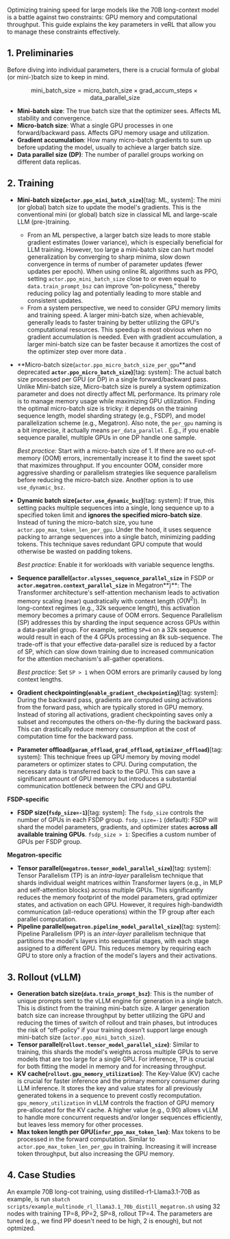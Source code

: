 Optimizing training speed for large models like the 70B long-context model is a battle against two constraints: GPU memory and computational throughput. This guide explains the key parameters in veRL that allow you to manage these constraints effectively.

## 1. Preliminaries

Before diving into individual parameters, there is a crucial formula of global (or mini-)batch size to keep in mind.

$$
\text{mini\_batch\_size} = \text{micro\_batch\_size} \times \text{grad\_accum\_steps} \times \text{data\_parallel\_size}
$$

- **Mini-batch size**: The true batch size that the optimizer sees. Affects ML stability and convergence.
- **Micro-batch size**: What a single GPU processes in one forward/backward pass. Affects GPU memory usage and utilization.
- **Gradient accumulation**: How many micro-batch gradients to sum up before updating the model, usually to achieve a larger batch size.
- **Data parallel size (DP)**: The number of parallel groups working on different data replicas.


## 2. Training

- **Mini-batch size(`actor.ppo_mini_batch_size`)**[tag: ML, system]: The mini (or global) batch size to update the model's gradients. This is the conventional mini (or global) batch size in classical ML and large-scale LLM (pre-)training.
    - From an ML perspective, a larger batch size leads to more stable gradient estimates (lower variance), which is especially beneficial for LLM training. However, too large a mini-batch size can hurt model generalization by converging to sharp minima, slow down convergence in terms of number of parameter updates (fewer updates per epoch). When using online RL algorithms such as PPO, setting `actor.ppo_mini_batch_size` close to or even equal to `data.train_prompt_bsz` can improve “on-policyness,” thereby reducing policy lag and potentially leading to more stable and consistent updates.
    - From a system perspective, we need to consider GPU memory limits and training speed. A larger mini-batch size, when achievable, generally leads to faster training by better utilizing the GPU's computational resources. This speedup is most obvious when no gradient accumulation is needed. Even with gradient accumulation, a larger mini-batch size can be faster because it amortizes the cost of the optimizer step over more data <toverify>.
- **Micro-batch size(`actor.ppo_micro_batch_size_per_gpu`**and deprecated **`actor.ppo_micro_batch_size`)**[tag: system]: The actual batch size processed per GPU (or DP) in a single forward/backward pass. Unlike Mini-batch size, Micro-batch size is purely a system optimization parameter and does not directly affect ML performance. Its primary role is to manage memory usage while maximizing GPU utilization. Finding the optimal micro-batch size is tricky: it depends on the training sequence length, model sharding strategy (e.g., FSDP), and model parallelization scheme (e.g., Megatron). Also note, the `per_gpu` naming is a bit imprecise, it actually means `per_data_parallel` . E.g., if you enable sequence parallel, multiple GPUs in one DP handle one sample.
    
    *Best practice:* Start with a micro-batch size of 1. If there are no out-of-memory (OOM) errors, incrementally increase it to find the sweet spot that maximizes throughput. If you encounter OOM, consider more aggressive sharding or parallelism strategies like sequence parallelism before reducing the micro-batch size. Another option is to use `use_dynamic_bsz`.
    
- **Dynamic batch size(`actor.use_dynamic_bsz`)**[tag: system]: If true, this setting packs multiple sequences into a single, long sequence up to a specified token limit and **ignores the specified micro-batch size**. Instead of tuning the micro-batch size, you tune `actor.ppo_max_token_len_per_gpu`. Under the hood, it uses sequence packing to arrange sequences into a single batch, minimizing padding tokens. This technique saves redundant GPU compute that would otherwise be wasted on padding tokens.
    
    *Best practice*: Enable it for workloads with variable sequence lengths.
    
- **Sequence parallel(`actor.ulysses_sequence_parallel_size`** in FSDP or **`actor.megatron.context_parallel_size`** in Megatron**)**: The Transformer architecture's self-attention mechanism leads to activation memory scaling (near) quadratically with context length ($O(N^2)$). In long-context regimes (e.g., 32k sequence length), this activation memory becomes a primary cause of OOM errors. Sequence Parallelism (SP) addresses this by sharding the input sequence across GPUs within a data-parallel group. For example, setting `SP=4` on a 32k sequence would result in each of the 4 GPUs processing an 8k sub-sequence. The trade-off is that your effective data-parallel size is reduced by a factor of SP, which can slow down training due to increased communication for the attention mechanism's all-gather operations.
    
    *Best practice*: Set `SP > 1` when OOM errors are primarily caused by long context lengths.
    
- **Gradient checkpointing(`enable_gradient_checkpointing`)**[tag: system]: During the backward pass, gradients are computed using activations from the forward pass, which are typically stored in GPU memory. Instead of storing all activations, gradient checkpointing saves only a subset and recomputes the others on-the-fly during the backward pass. This can drastically reduce memory consumption at the cost of computation time for the backward pass.

- **Parameter offload(`param_offload`, `grad_offload`, `optimizer_offload`)**[tag: system]: This technique frees up GPU memory by moving model parameters or optimizer states to CPU. During computation, the necessary data is transferred back to the GPU. This can save a significant amount of GPU memory but introduces a substantial communication bottleneck between the CPU and GPU.

**FSDP-specific**

- **FSDP size(`fsdp_size=-1`)**[tag: system]: The `fsdp_size` controls the number of GPUs in each FSDP group. `fsdp_size=-1` (default): FSDP will shard the model parameters, gradients, and optimizer states **across all available training GPUs**. `fsdp_size > 1`: Specifies a custom number of GPUs per FSDP group.

**Megatron-specific**

- **Tensor parallel(`megatron.tensor_model_parallel_size`)**[tag: system]: Tensor Parallelism (TP) is an *intra-layer* parallelism technique that shards individual weight matrices within Transformer layers (e.g., in MLP and self-attention blocks) across multiple GPUs. This significantly reduces the memory footprint of the model parameters, grad optimizer states, and activation on each GPU. However, it requires high-bandwidth communication (all-reduce operations) within the TP group after each parallel computation.
- **Pipeline parallel(`megatron.pipeline_model_parallel_size`)**[tag: system]: Pipeline Parallelism (PP) is an *inter-layer* parallelism technique that partitions the model's layers into sequential stages, with each stage assigned to a different GPU. This reduces memory by requiring each GPU to store only a fraction of the model's layers and their activations.

## 3. Rollout (vLLM)

- **Generation batch size(`data.train_prompt_bsz`)**: This is the number of unique prompts sent to the vLLM engine for generation in a single batch. This is distinct from the training mini-batch size. A larger generation batch size can increase throughput by better utilizing the GPU and reducing the times of switch of rollout and train phases, but introduces the risk of “off-policy” if your training doesn’t support large enough mini-batch size (`actor.ppo_mini_batch_size`).
- **Tensor parallel(`rollout.tensor_model_parallel_size`)**: Similar to training, this shards the model's weights across multiple GPUs to serve models that are too large for a single GPU. For inference, TP is crucial for both fitting the model in memory and for increasing throughput.
- **KV cache(`rollout.gpu_memory_utilization`)**: The Key-Value (KV) cache is crucial for faster inference and the primary memory consumer during LLM inference. It stores the key and value states for all previously generated tokens in a sequence to prevent costly recomputation. `gpu_memory_utilization` in vLLM controls the fraction of GPU memory pre-allocated for the KV cache. A higher value (e.g., 0.90) allows vLLM to handle more concurrent requests and/or longer sequences efficiently, but leaves less memory for other processes.
- **Max token length per GPU(`infer_ppo_max_token_len`)**: Max tokens to be processed in the forward computation. Similar to `actor.ppo_max_token_len_per_gpu` in training. Increasing it will increase token throughput, but also increasing the GPU memory.

## 4. Case Studies

An example 70B long-cot training, using distilled-r1-Llama3.1-70B as example, is run `sbatch scripts/example_multinode_rl_llama3.1_70b_distill_megatron.sh` using 32 nodes with training TP=8, PP=2, SP=8, rollout TP=4. The parameters are tuned (e.g., we find PP doesn't need to be high, 2 is enough), but not optmized.